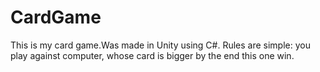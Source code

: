 # CardGame
This is my card game.Was made in Unity using C#. Rules are simple: you play against computer, whose card is bigger by the end this one win.
